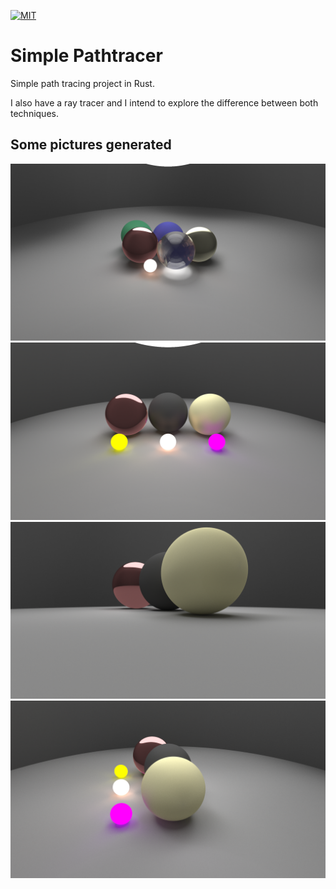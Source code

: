 [![MIT](https://img.shields.io/badge/license-MIT-green.svg?style=flat-square)](./LICENSE)

# Simple Pathtracer

Simple path tracing project in Rust.

I also have a ray tracer and I intend to explore the difference between both techniques.

## Some pictures generated

![10,000 samples](/images/refracted-light.png?raw=true "10000 samples")
![10,000 samples](/images/small-lights.png?raw=true "10000 sample")
![5,000 samples](/images/side-balls.png?raw=true "5000 samples")
![2,000 sample](/images/small-lights-side.png?raw=true "2000 sample")
